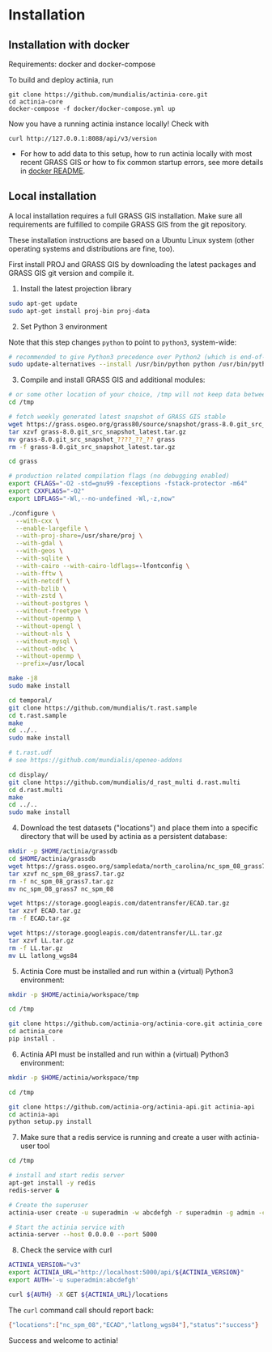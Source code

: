 # Installation

## Installation with docker

Requirements: docker and docker-compose

To build and deploy actinia, run

```
git clone https://github.com/mundialis/actinia-core.git
cd actinia-core
docker-compose -f docker/docker-compose.yml up
```

Now you have a running actinia instance locally! Check with

```
curl http://127.0.0.1:8088/api/v3/version
```

- For how to add data to this setup, how to run actinia locally with most recent GRASS GIS or how to fix common startup errors, see more details in [docker README](https://github.com/actinia-org/actinia-core/blob/main/docker/README.md).

## Local installation

A local installation requires a full GRASS GIS installation. Make sure
all requirements are fulfilled to compile GRASS GIS from the git
repository.

These installation instructions are based on a Ubuntu Linux system (other
operating systems and distributions are fine, too).

First install PROJ and GRASS GIS by downloading the latest packages
and GRASS GIS git version and compile it.

1. Install the latest projection library

```bash
sudo apt-get update
sudo apt-get install proj-bin proj-data
```

2. Set Python 3 environment

Note that this step changes `python` to point to `python3`, system-wide:

```bash
# recommended to give Python3 precedence over Python2 (which is end-of-life since 2019)
sudo update-alternatives --install /usr/bin/python python /usr/bin/python3 1
```

3. Compile and install GRASS GIS and additional modules:

```bash
# or some other location of your choice, /tmp will not keep data between reboots
cd /tmp

# fetch weekly generated latest snapshot of GRASS GIS stable
wget https://grass.osgeo.org/grass80/source/snapshot/grass-8.0.git_src_snapshot_latest.tar.gz
tar xzvf grass-8.0.git_src_snapshot_latest.tar.gz
mv grass-8.0.git_src_snapshot_????_??_?? grass
rm -f grass-8.0.git_src_snapshot_latest.tar.gz

cd grass

# production related compilation flags (no debugging enabled)
export CFLAGS="-O2 -std=gnu99 -fexceptions -fstack-protector -m64"
export CXXFLAGS="-O2"
export LDFLAGS="-Wl,--no-undefined -Wl,-z,now"

./configure \
  --with-cxx \
  --enable-largefile \
  --with-proj-share=/usr/share/proj \
  --with-gdal \
  --with-geos \
  --with-sqlite \
  --with-cairo --with-cairo-ldflags=-lfontconfig \
  --with-fftw \
  --with-netcdf \
  --with-bzlib \
  --with-zstd \
  --without-postgres \
  --without-freetype \
  --without-openmp \
  --without-opengl \
  --without-nls \
  --without-mysql \
  --without-odbc \
  --without-openmp \
  --prefix=/usr/local

make -j8
sudo make install

cd temporal/
git clone https://github.com/mundialis/t.rast.sample
cd t.rast.sample
make
cd ../..
sudo make install

# t.rast.udf
# see https://github.com/mundialis/openeo-addons

cd display/
git clone https://github.com/mundialis/d_rast_multi d.rast.multi
cd d.rast.multi
make
cd ../..
sudo make install
```

4. Download the test datasets ("locations") and place them into a
   specific directory that will be used by actinia as a persistent database:

```bash
mkdir -p $HOME/actinia/grassdb
cd $HOME/actinia/grassdb
wget https://grass.osgeo.org/sampledata/north_carolina/nc_spm_08_grass7.tar.gz
tar xzvf nc_spm_08_grass7.tar.gz
rm -f nc_spm_08_grass7.tar.gz
mv nc_spm_08_grass7 nc_spm_08

wget https://storage.googleapis.com/datentransfer/ECAD.tar.gz
tar xzvf ECAD.tar.gz
rm -f ECAD.tar.gz

wget https://storage.googleapis.com/datentransfer/LL.tar.gz
tar xzvf LL.tar.gz
rm -f LL.tar.gz
mv LL latlong_wgs84
```

5. Actinia Core must be installed and run within a (virtual) Python3 environment:

```bash
mkdir -p $HOME/actinia/workspace/tmp

cd /tmp

git clone https://github.com/actinia-org/actinia-core.git actinia_core
cd actinia_core
pip install .
```

6. Actinia API must be installed and run within a (virtual) Python3 environment:

```bash
mkdir -p $HOME/actinia/workspace/tmp

cd /tmp

git clone https://github.com/actinia-org/actinia-api.git actinia-api
cd actinia-api
python setup.py install
```

7. Make sure that a redis service is running and create a user with
   actinia-user tool

```bash
cd /tmp

# install and start redis server
apt-get install -y redis
redis-server &

# Create the superuser
actinia-user create -u superadmin -w abcdefgh -r superadmin -g admin -c 100000000000 -n 1000 -t 6000

# Start the actinia service with
actinia-server --host 0.0.0.0 --port 5000
```

8. Check the service with curl

```bash
ACTINIA_VERSION="v3"
export ACTINIA_URL="http://localhost:5000/api/${ACTINIA_VERSION}"
export AUTH='-u superadmin:abcdefgh'

curl ${AUTH} -X GET ${ACTINIA_URL}/locations
```

The `curl` command call should report back:

```bash
{"locations":["nc_spm_08","ECAD","latlong_wgs84"],"status":"success"}
```

Success and welcome to actinia!
